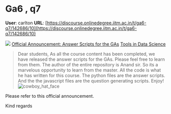 # Ga6 , q7

**User**: carlton
**URL**: [https://discourse.onlinedegree.iitm.ac.in/t/ga6-q7/142686/10](https://discourse.onlinedegree.iitm.ac.in/t/ga6-q7/142686/10)

![](https://dub1.discourse-cdn.com/flex013/user_avatar/discourse.onlinedegree.iitm.ac.in/carlton/48/56317_2.png)
[Official Announcement: Answer Scripts for the GAs](https://discourse.onlinedegree.iitm.ac.in/t/official-announcement-answer-scripts-for-the-gas/143524) [Tools in Data Science](/c/courses/tds-kb/34)

> Dear students,
> As all the course content has been completed, we have released the answer scripts for the GAs. Please feel free to learn from them. The author of the entire repository is Anand sir. So its a marvelous opportunity to learn from the master. All the code is what he has written for this course.
> The python files are the answer scripts. And the the javascript files are the question generating scripts.
> Enjoy!
> ![cowboy_hat_face](https://emoji.discourse-cdn.com/google/cowboy_hat_face.png?v=12 "cowboy_hat_face")

Please refer to this official announcement.

Kind regards
